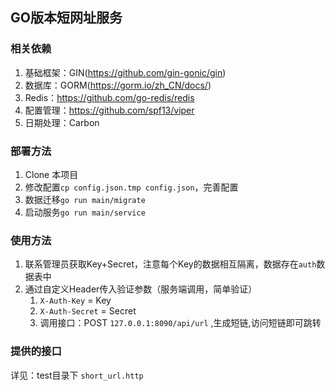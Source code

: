 ## GO版本短网址服务

### 相关依赖

1. 基础框架：GIN(https://github.com/gin-gonic/gin)
2. 数据库：GORM(https://gorm.io/zh_CN/docs/)
3. Redis：https://github.com/go-redis/redis
4. 配置管理：https://github.com/spf13/viper
5. 日期处理：Carbon

### 部署方法

1. Clone 本项目
2. 修改配置`cp config.json.tmp config.json`，完善配置
3. 数据迁移`go run main/migrate`
4. 启动服务`go run main/service`

### 使用方法

1. 联系管理员获取Key+Secret，注意每个Key的数据相互隔离，数据存在`auth`数据表中
2. 通过自定义Header传入验证参数（服务端调用，简单验证）
    1. `X-Auth-Key` = Key
    2. `X-Auth-Secret` = Secret 
    3. 调用接口：POST `127.0.0.1:8090/api/url` ,生成短链,访问短链即可跳转
### 提供的接口

详见：test目录下 `short_url.http`